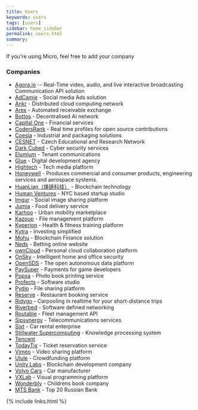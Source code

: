 ```yaml
---
title: Users
keywords: users
tags: [users]
sidebar: home_sidebar
permalink: users.html
summary: 
---
```


If you're using Micro, feel free to add your company

### Companies

- [Agora.io](http://agora.io) -- Real-Time video, audio, and live interactive broadcasting Communication API solution
- [AdCamie](http://adcamie.com/) - Social media Ads solution
- [Ankr](https://www.ankr.network/) - Distributed cloud computing network
- [Arex](https://arex.io/) - Automated receivable exchange
- [Bottos](https://bottos.org/) - Decentralised AI network
- [Capital One](https://www.capitalone.com/) - Financial services
- [CodersRank](https://codersrank.io/) - Real time profiles for open source contributions
- [Coesia](https://www.coesia.com/en) - Industrial and packaging solutions
- [CESNET](https://www.cesnet.cz/) - Czech Educational and Research Network
- [Dark Cubed](http://darkcubed.com) - Cyber security services
- [Elumium](https://www.elumium.com/) - Tenant communications
- [Glue](https://glue.group) - Digital development agency
- [Hightech](https://hightech.fm/) - Tech media platform
- [Honeywell](https://www.honeywell.com/) - Produces commercial and consumer products, engineering services and aerospace systems.
- [HuanLian（焕链科技）](http://www.hwanc.cn) - Blockchain technology
- [Human Ventures](https://humanventures.co/) - NYC based startup studio
- [Imgur](https://imgur.com/) - Social image sharing platform
- [Jumia](https://food.jumia.com/) - Food delivery service
- [Karhoo](https://karhoo.com/) - Urban mobility marketplace
- [Kazoup](http://www.kazoup.com) - File management platform
- [Kyperion](https://kyperion.com) - Health & fitness training platform
- [Kytra](https://kytra.app/) - Investing simplified
- [Mohu](https://www.mohukeji.com/) - Blockchain Finance solution
- [Neds](https://www.neds.com.au/) - Betting online website
- [ownCloud](https://owncloud.org/) - Personal cloud collaboration platform
- [OnSky](https://www.onskyinc.com/en/home/) - Intelligent home and office security
- [OpenSDS](https://www.opensds.io/) - The open autonomous data platform
- [PaySuper](https://pay.super.com/) - Payments for game developers
- [Popsa](https://popsa.com/) - Photo book printing service
- [Profects](https://profects.com/) - Software studio
- [Pydio](https://pydio.com/) - File sharing platform
- [Reserve](https://reserve.com/) - Restaurant booking service
- [Ridygo](https://www.ridygo.fr/) - Carpooling in realtime for your short-distance trips
- [Riverbed](https://www.riverbed.com/gb/) - Software defined networking
- [Routable](https://routable.ai/) - Fleet management API
- [Sipsynergy](http://www.sipsynergy.co.uk/) - Telecommunications services
- [Sixt](https://www.sixt.com) - Car rental enterprise
- [Stillwater Supercomputing](http://www.stillwater-sc.com/) - Knowledge processing system
- [Tencent](https://www.tencent.com/en-us/)
- [TodayTix](https://www.todaytix.com/) - Ticket reservation service
- [Vimeo](https://vimeo.com/) - Video sharing platform
- [Ulule](https://www.ulule.com/) - Crowdfunding platform 
- [Unity Labs](https://www.unitylabs.io/) - Blockchain development company
- [Volvo Cars](https://www.volvocars.com) - Car manufacturer
- [VXLab](https://www.vxlab.com/) - Visual programming platform
- [Wonderbly](https://www.wonderbly.com/) - Childrens book company
- [MTS Bank](https://www.mtsbank.ru/) - Top 20 Russian Bank 

{% include links.html %}
